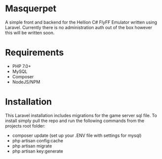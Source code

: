 # Masquerpet
A simple front and backend for the Hellion C# FlyFF Emulator written using Laravel. Currently there
is no administration auth out of the box however this will be written soon.

# Requirements
- PHP 7.0+
- MySQL
- Composer
- NodeJS/NPM

# Installation
This Laravel installation includes migrations for the game server sql file. To install
simply pull the repo and run the following commands from the projects root folder:
- composer update
(set up your .ENV file with settings for mysql)
- php artisan config:cache
- php artisan migrate
- php artisan key:generate
